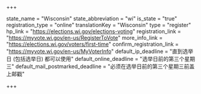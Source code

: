 +++

state_name = "Wisconsin"
state_abbreviation = "wi"
is_state = "true"
registration_type = "online"
translationKey = "Wisconsin"
type = "register"
hp_link = "https://elections.wi.gov/elections-voting"
registration_link = "https://myvote.wi.gov/en-us/RegisterToVote"
more_info_link = "https://elections.wi.gov/voters/first-time"
confirm_registration_link = "https://myvote.wi.gov/en-us/MyVoterInfo"
default_ip_deadline = "直到选举日 (包括选举日) 都可以使用"
default_online_deadline = "选举日前的第三个星期三"
default_mail_postmarked_deadline = "必须在选举日前的第三个星期三前盖上邮戳"

+++